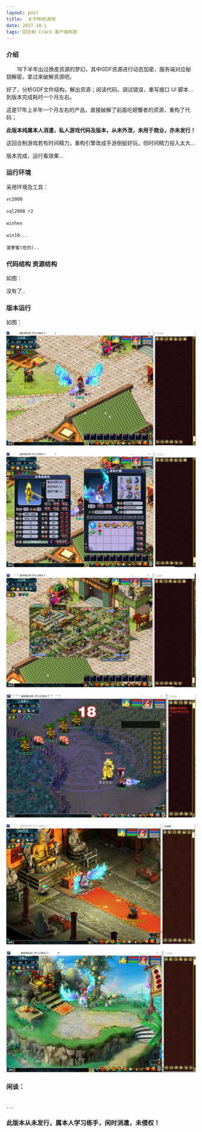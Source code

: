 ```yaml
---
layout: post
title:  关于MH的游戏
date: 2017-10-1
tags: 回合制 Crack 客户端网游
---
```


		
### 介绍


&emsp;&emsp;16下半年出过换皮资源的梦幻，其中GDF资源进行动态加密，服务端对应秘钥解密，拿过来破解资源吧。

好了，分析GDF文件结构，解出资源；阅读代码，调试错误，重写接口 UI 脚本... 到版本完成耗时一个月左右。

这是17年上半年一个月左右的产品，直接破解了前面吃螃蟹者的资源，重构了代码；

**此版本纯属本人消遣，私人游戏代码及版本，从未外泄，未用于商业，亦未发行！**

这回合制游戏若有时间精力，重构引擎改成手游倒挺好玩，但时间精力投入太大...

版本完成，运行看效果...


### 运行环境

采用环境及工具：

```
vc2008

sql2008 r2

winhex

win10...

菠萝蜜(吃的)..

``` 

### 代码结构 资源结构

如图：

没有了..

### 版本运行

如图：

![](/images/posts/mh/mh1.jpg)

![](/images/posts/mh/mh2.jpg)

![](/images/posts/mh/mh3.jpg)

![](/images/posts/mh/mh4.jpg)

![](/images/posts/mh/mh5.jpg)

![](/images/posts/mh/mh6.jpg)

### 闲谈：	

```

...

```


### 此版本从未发行，属本人学习练手，闲时消遣，未侵权！